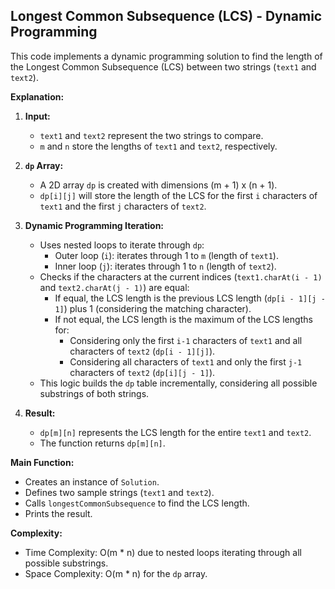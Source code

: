 ## Longest Common Subsequence (LCS) - Dynamic Programming

This code implements a dynamic programming solution to find the length of the Longest Common Subsequence (LCS) between two strings (`text1` and `text2`).

**Explanation:**

1. **Input:**
   - `text1` and `text2` represent the two strings to compare.
   - `m` and `n` store the lengths of `text1` and `text2`, respectively.

2. **`dp` Array:**
   - A 2D array `dp` is created with dimensions (m + 1) x (n + 1). 
   - `dp[i][j]` will store the length of the LCS for the first `i` characters of `text1` and the first `j` characters of `text2`.

3. **Dynamic Programming Iteration:**
   - Uses nested loops to iterate through `dp`:
     - Outer loop (`i`): iterates through 1 to `m` (length of `text1`).
     - Inner loop (`j`): iterates through 1 to `n` (length of `text2`).
   - Checks if the characters at the current indices (`text1.charAt(i - 1)` and `text2.charAt(j - 1)`) are equal:
     - If equal, the LCS length is the previous LCS length (`dp[i - 1][j - 1]`) plus 1 (considering the matching character).
     - If not equal, the LCS length is the maximum of the LCS lengths for:
       - Considering only the first `i-1` characters of `text1` and all characters of `text2` (`dp[i - 1][j]`).
       - Considering all characters of `text1` and only the first `j-1` characters of `text2` (`dp[i][j - 1]`).
   - This logic builds the `dp` table incrementally, considering all possible substrings of both strings.

4. **Result:**
   - `dp[m][n]` represents the LCS length for the entire `text1` and `text2`.
   - The function returns `dp[m][n]`.

**Main Function:**

- Creates an instance of `Solution`.
- Defines two sample strings (`text1` and `text2`).
- Calls `longestCommonSubsequence` to find the LCS length.
- Prints the result.

**Complexity:**

- Time Complexity: O(m * n) due to nested loops iterating through all possible substrings.
- Space Complexity: O(m * n) for the `dp` array.
